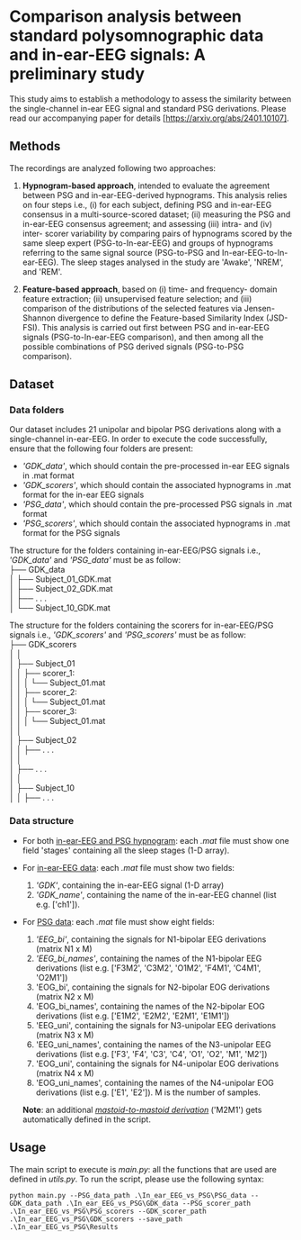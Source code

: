 # Comparison analysis between standard polysomnographic data and in-ear-EEG signals: A preliminary study
This study aims to establish a methodology to assess the similarity between the single-channel in-ear EEG signal and standard PSG derivations. Please read our accompanying paper for details [https://arxiv.org/abs/2401.10107].


## Methods
The recordings are analyzed following two approaches:

1. **Hypnogram-based approach**, intended to evaluate the agreement between PSG and in-ear-EEG-derived hypnograms. This analysis relies on four steps i.e., (i) for each subject, defining PSG and in-ear-EEG consensus in a multi-source-scored dataset; (ii) measuring the PSG and in-ear-EEG consensus agreement; and assessing (iii) intra- and (iv) inter- scorer variability by comparing pairs of hypnograms scored by the same sleep expert (PSG-to-In-ear-EEG) and groups of hypnograms referring to the same signal source (PSG-to-PSG and In-ear-EEG-to-In-ear-EEG). The sleep stages analysed in the study are 'Awake', 'NREM', and 'REM'.

3. **Feature-based approach**, based on (i) time- and frequency- domain feature extraction; (ii) unsupervised feature selection; and (iii) comparison of the distributions of the selected features via Jensen-Shannon divergence to define the Feature-based Similarity Index (JSD-FSI). This analysis is carried out first between PSG and in-ear-EEG signals (PSG-to-In-ear-EEG comparison), and then among all the possible combinations of PSG derived signals (PSG-to-PSG comparison).



## Dataset
### Data folders
Our dataset includes 21 unipolar and bipolar PSG derivations along with a single-channel in-ear-EEG.
In order to execute the code successfully, ensure that the following four folders are present:
* *'GDK_data'*, which should contain the pre-processed in-ear EEG signals in .mat format
* *'GDK_scorers'*, which should contain the associated hypnograms in .mat format for the in-ear EEG signals
* *'PSG_data'*, which should contain the pre-processed PSG signals in .mat format
* *'PSG_scorers'*, which should contain the associated hypnograms in .mat format for the PSG signals

The structure for the folders containing in-ear-EEG/PSG signals i.e., *'GDK_data'* and *'PSG_data'* must be as follow:  
├── GDK_data  
│ ├── Subject_01_GDK.mat  
│ ├── Subject_02_GDK.mat  
│ ├──   . . .   
│ └──  Subject_10_GDK.mat

The structure for the folders containing the scorers for in-ear-EEG/PSG signals i.e., *'GDK_scorers'* and *'PSG_scorers'* must be as follow:  
├── GDK_scorers  
│ │  
│ ├── Subject_01  
│ │ ├── scorer_1:  
│ │ │ └── Subject_01.mat  
│ │ ├── scorer_2:  
│ │ │ └── Subject_01.mat  
│ │ ├── scorer_3:  
│ │ │ └── Subject_01.mat  
│ │  
│ ├── Subject_02  
│ │ ├──  . . .   
│ │  
│ ├──  . . .   
│ │  
│ ├── Subject_10  
│ │ ├──  . . . 


### Data structure
- For both <ins>in-ear-EEG and PSG hypnogram</ins>: each *.mat* file must show one field 'stages' containing all the sleep stages (1-D array).
  
- For <ins>in-ear-EEG data</ins>: each *.mat* file must show two fields:
  1. *'GDK'*, containing the in-ear-EEG signal (1-D array)
  2. *'GDK_name'*, containing the name of the in-ear-EEG channel (list e.g. ['ch1']).  

- For <ins>PSG data</ins>: each *.mat* file must show eight fields:
  1. *'EEG_bi'*, containing the signals for N1-bipolar EEG derivations (matrix N1 x M)
  2. *'EEG_bi_names'*, containing the names of the N1-bipolar EEG derivations (list e.g. ['F3M2', 'C3M2', 'O1M2', 'F4M1', 'C4M1', 'O2M1'])
  3. 'EOG_bi', containing the signals for N2-bipolar EOG derivations (matrix N2 x M)
  4. 'EOG_bi_names', containing the names of the N2-bipolar EOG derivations (list e.g. ['E1M2', 'E2M2', 'E2M1', 'E1M1'])
  5. 'EEG_uni', containing the signals for N3-unipolar EEG derivations (matrix N3 x M)
  6. 'EEG_uni_names', containing the names of the N3-unipolar EEG derivations (list e.g. ['F3', 'F4', 'C3', 'C4', 'O1', 'O2', 'M1', 'M2'])
  7. 'EOG_uni', containing the signals for N4-unipolar EOG derivations (matrix N4 x M)
  8. 'EOG_uni_names', containing the names of the N4-unipolar EOG derivations (list e.g. ['E1', 'E2']). M is the number of samples.  

  **Note**: an additional <ins>*mastoid-to-mastoid derivation*</ins> ('M2M1') gets automatically defined in the script.



## Usage
The main script to execute is *main.py*: all the functions that are used are defined in *utils.py*. To run the script, please use the following syntax:
```blue
python main.py --PSG_data_path .\In_ear_EEG_vs_PSG\PSG_data --GDK_data_path .\In_ear_EEG_vs_PSG\GDK_data --PSG_scorer_path .\In_ear_EEG_vs_PSG\PSG_scorers --GDK_scorer_path .\In_ear_EEG_vs_PSG\GDK_scorers --save_path .\In_ear_EEG_vs_PSG\Results
```
